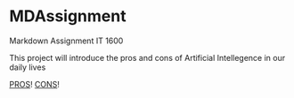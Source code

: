 # MDAssignment
Markdown Assignment IT 1600

This project will introduce the pros and cons of Artificial Intellegence in our daily lives


[PROS](Pro.md)! [CONS](Con.md)! 
